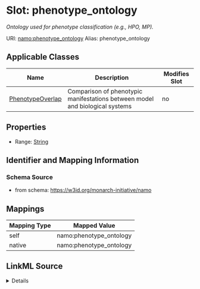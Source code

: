 

# Slot: phenotype_ontology 


_Ontology used for phenotype classification (e.g., HPO, MP)._





URI: [namo:phenotype_ontology](https://w3id.org/monarch-initiative/namo/phenotype_ontology)
Alias: phenotype_ontology

<!-- no inheritance hierarchy -->





## Applicable Classes

| Name | Description | Modifies Slot |
| --- | --- | --- |
| [PhenotypeOverlap](PhenotypeOverlap.md) | Comparison of phenotypic manifestations between model and biological systems |  no  |






## Properties

* Range: [String](String.md)




## Identifier and Mapping Information






### Schema Source


* from schema: https://w3id.org/monarch-initiative/namo




## Mappings

| Mapping Type | Mapped Value |
| ---  | ---  |
| self | namo:phenotype_ontology |
| native | namo:phenotype_ontology |




## LinkML Source

<details>
```yaml
name: phenotype_ontology
description: Ontology used for phenotype classification (e.g., HPO, MP).
from_schema: https://w3id.org/monarch-initiative/namo
rank: 1000
alias: phenotype_ontology
owner: PhenotypeOverlap
domain_of:
- PhenotypeOverlap
range: string

```
</details>